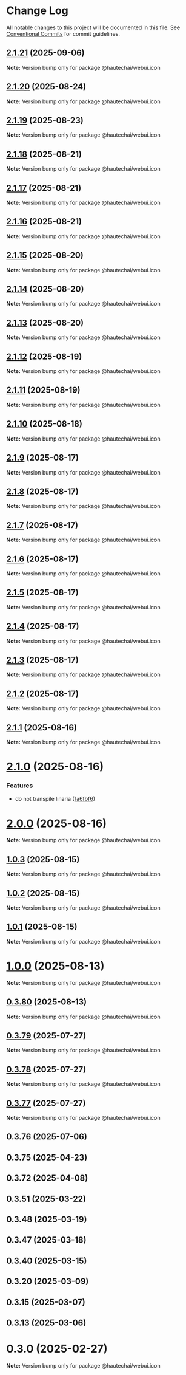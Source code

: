 # Change Log

All notable changes to this project will be documented in this file.
See [Conventional Commits](https://conventionalcommits.org) for commit guidelines.

## [2.1.21](https://github.com/HautechAI/webui/compare/@hautechai/webui.icon@2.1.20...@hautechai/webui.icon@2.1.21) (2025-09-06)

**Note:** Version bump only for package @hautechai/webui.icon

## [2.1.20](https://github.com/HautechAI/webui/compare/@hautechai/webui.icon@2.1.19...@hautechai/webui.icon@2.1.20) (2025-08-24)

**Note:** Version bump only for package @hautechai/webui.icon

## [2.1.19](https://github.com/HautechAI/webui/compare/@hautechai/webui.icon@2.1.18...@hautechai/webui.icon@2.1.19) (2025-08-23)

**Note:** Version bump only for package @hautechai/webui.icon

## [2.1.18](https://github.com/HautechAI/webui/compare/@hautechai/webui.icon@2.1.17...@hautechai/webui.icon@2.1.18) (2025-08-21)

**Note:** Version bump only for package @hautechai/webui.icon

## [2.1.17](https://github.com/HautechAI/webui/compare/@hautechai/webui.icon@2.1.16...@hautechai/webui.icon@2.1.17) (2025-08-21)

**Note:** Version bump only for package @hautechai/webui.icon

## [2.1.16](https://github.com/HautechAI/webui/compare/@hautechai/webui.icon@2.1.15...@hautechai/webui.icon@2.1.16) (2025-08-21)

**Note:** Version bump only for package @hautechai/webui.icon

## [2.1.15](https://github.com/HautechAI/webui/compare/@hautechai/webui.icon@2.1.14...@hautechai/webui.icon@2.1.15) (2025-08-20)

**Note:** Version bump only for package @hautechai/webui.icon

## [2.1.14](https://github.com/HautechAI/webui/compare/@hautechai/webui.icon@2.1.13...@hautechai/webui.icon@2.1.14) (2025-08-20)

**Note:** Version bump only for package @hautechai/webui.icon

## [2.1.13](https://github.com/HautechAI/webui/compare/@hautechai/webui.icon@2.1.12...@hautechai/webui.icon@2.1.13) (2025-08-20)

**Note:** Version bump only for package @hautechai/webui.icon

## [2.1.12](https://github.com/HautechAI/webui/compare/@hautechai/webui.icon@2.1.11...@hautechai/webui.icon@2.1.12) (2025-08-19)

**Note:** Version bump only for package @hautechai/webui.icon

## [2.1.11](https://github.com/HautechAI/webui/compare/@hautechai/webui.icon@2.1.10...@hautechai/webui.icon@2.1.11) (2025-08-19)

**Note:** Version bump only for package @hautechai/webui.icon

## [2.1.10](https://github.com/HautechAI/webui/compare/@hautechai/webui.icon@2.1.9...@hautechai/webui.icon@2.1.10) (2025-08-18)

**Note:** Version bump only for package @hautechai/webui.icon

## [2.1.9](https://github.com/HautechAI/webui/compare/@hautechai/webui.icon@2.1.8...@hautechai/webui.icon@2.1.9) (2025-08-17)

**Note:** Version bump only for package @hautechai/webui.icon

## [2.1.8](https://github.com/HautechAI/webui/compare/@hautechai/webui.icon@2.1.7...@hautechai/webui.icon@2.1.8) (2025-08-17)

**Note:** Version bump only for package @hautechai/webui.icon

## [2.1.7](https://github.com/HautechAI/webui/compare/@hautechai/webui.icon@2.1.6...@hautechai/webui.icon@2.1.7) (2025-08-17)

**Note:** Version bump only for package @hautechai/webui.icon

## [2.1.6](https://github.com/HautechAI/webui/compare/@hautechai/webui.icon@2.1.5...@hautechai/webui.icon@2.1.6) (2025-08-17)

**Note:** Version bump only for package @hautechai/webui.icon

## [2.1.5](https://github.com/HautechAI/webui/compare/@hautechai/webui.icon@2.1.4...@hautechai/webui.icon@2.1.5) (2025-08-17)

**Note:** Version bump only for package @hautechai/webui.icon

## [2.1.4](https://github.com/HautechAI/webui/compare/@hautechai/webui.icon@2.1.3...@hautechai/webui.icon@2.1.4) (2025-08-17)

**Note:** Version bump only for package @hautechai/webui.icon

## [2.1.3](https://github.com/HautechAI/webui/compare/@hautechai/webui.icon@2.1.2...@hautechai/webui.icon@2.1.3) (2025-08-17)

**Note:** Version bump only for package @hautechai/webui.icon

## [2.1.2](https://github.com/HautechAI/webui/compare/@hautechai/webui.icon@2.1.1...@hautechai/webui.icon@2.1.2) (2025-08-17)

**Note:** Version bump only for package @hautechai/webui.icon

## [2.1.1](https://github.com/HautechAI/webui/compare/@hautechai/webui.icon@2.1.0...@hautechai/webui.icon@2.1.1) (2025-08-16)

**Note:** Version bump only for package @hautechai/webui.icon

# [2.1.0](https://github.com/HautechAI/webui/compare/@hautechai/webui.icon@1.0.3...@hautechai/webui.icon@2.1.0) (2025-08-16)

### Features

- do not transpile linaria ([1a6fbf6](https://github.com/HautechAI/webui/commit/1a6fbf6353a0e5028040006b5045170cf83f1ba0))

# [2.0.0](https://github.com/HautechAI/webui/compare/@hautechai/webui.icon@1.0.3...@hautechai/webui.icon@2.0.0) (2025-08-16)

**Note:** Version bump only for package @hautechai/webui.icon

## [1.0.3](https://github.com/HautechAI/webui/compare/@hautechai/webui.icon@1.0.2...@hautechai/webui.icon@1.0.3) (2025-08-15)

**Note:** Version bump only for package @hautechai/webui.icon

## [1.0.2](https://github.com/HautechAI/webui/compare/@hautechai/webui.icon@1.0.1...@hautechai/webui.icon@1.0.2) (2025-08-15)

**Note:** Version bump only for package @hautechai/webui.icon

## [1.0.1](https://github.com/HautechAI/webui/compare/@hautechai/webui.icon@1.0.0...@hautechai/webui.icon@1.0.1) (2025-08-15)

**Note:** Version bump only for package @hautechai/webui.icon

# [1.0.0](https://github.com/HautechAI/webui/compare/@hautechai/webui.icon@0.3.80...@hautechai/webui.icon@1.0.0) (2025-08-13)

**Note:** Version bump only for package @hautechai/webui.icon

## [0.3.80](https://github.com/HautechAI/webui/compare/@hautechai/webui.icon@0.3.79...@hautechai/webui.icon@0.3.80) (2025-08-13)

**Note:** Version bump only for package @hautechai/webui.icon

## [0.3.79](https://github.com/HautechAI/webui/compare/@hautechai/webui.icon@0.3.78...@hautechai/webui.icon@0.3.79) (2025-07-27)

**Note:** Version bump only for package @hautechai/webui.icon

## [0.3.78](https://github.com/HautechAI/webui/compare/@hautechai/webui.icon@0.3.77...@hautechai/webui.icon@0.3.78) (2025-07-27)

**Note:** Version bump only for package @hautechai/webui.icon

## [0.3.77](https://github.com/HautechAI/webui/compare/@hautechai/webui.icon@0.3.76...@hautechai/webui.icon@0.3.77) (2025-07-27)

**Note:** Version bump only for package @hautechai/webui.icon

## 0.3.76 (2025-07-06)

## 0.3.75 (2025-04-23)

## 0.3.72 (2025-04-08)

## 0.3.51 (2025-03-22)

## 0.3.48 (2025-03-19)

## 0.3.47 (2025-03-18)

## 0.3.40 (2025-03-15)

## 0.3.20 (2025-03-09)

## 0.3.15 (2025-03-07)

## 0.3.13 (2025-03-06)

# 0.3.0 (2025-02-27)

**Note:** Version bump only for package @hautechai/webui.icon
